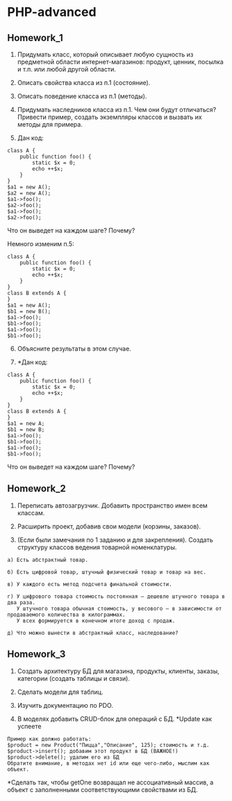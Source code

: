 # PHP-advanced

## Homework_1

1. Придумать класс, который описывает любую сущность из предметной области интернет-магазинов: продукт, ценник, посылка и т.п. или любой другой области.

2. Описать свойства класса из п.1 (состояние).

3. Описать поведение класса из п.1 (методы).

4. Придумать наследников класса из п.1. Чем они будут отличаться? Привести пример, создать экземпляры классов и вызвать их методы для примера.

5. Дан код:
```
class A {
    public function foo() {
        static $x = 0;
        echo ++$x;
    }
}
$a1 = new A();
$a2 = new A();
$a1->foo();
$a2->foo();
$a1->foo();
$a2->foo();
```
Что он выведет на каждом шаге? Почему?

Немного изменим п.5:
```
class A {
    public function foo() {
        static $x = 0;
        echo ++$x;
    }
}
class B extends A {
}
$a1 = new A();
$b1 = new B();
$a1->foo();
$b1->foo();
$a1->foo();
$b1->foo();
```

6. Объясните результаты в этом случае.

7. *Дан код:
```
class A {
    public function foo() {
        static $x = 0;
        echo ++$x;
    }
}
class B extends A {
}
$a1 = new A;
$b1 = new B;
$a1->foo();
$b1->foo();
$a1->foo();
$b1->foo();
```

Что он выведет на каждом шаге? Почему?

## Homework_2

1. Переписать автозагрузчик. Добавить пространство имен всем классам.

2. Расширить проект, добавив свои модели (корзины, заказов).

3. (Если были замечания по 1 заданию и для закрепления). Создать структуру классов ведения товарной номенклатуры.
```
а) Есть абстрактный товар.

б) Есть цифровой товар, штучный физический товар и товар на вес.

в) У каждого есть метод подсчета финальной стоимости.

г) У цифрового товара стоимость постоянная – дешевле штучного товара в два раза.
   У штучного товара обычная стоимость, у весового – в зависимости от продаваемого количества в килограммах.
   У всех формируется в конечном итоге доход с продаж.

д) Что можно вынести в абстрактный класс, наследование?
```

## Homework_3

1. Создать архитектуру БД для магазина, продукты, клиенты, заказы, категории (создать таблицы и связи).

2. Сделать модели для таблиц.

3. Изучить документацию по PDO.

4. В моделях добавить CRUD-блок для операций с БД. *Update как успеете
```
Пример как должно работать:
$product = new Product("Пицца","Описание", 125); стоимость и т.д.
$product->insert(); добавим этот продукт в БД (ВАЖНОЕ!)
$product->delete(); удалим его из БД
Обратите внимание, в методах нет id или еще чего-либо, мыслим как объект.
```
*Сделать так, чтобы getOne возвращал не ассоциативный массив, а объект с заполненными соответствующими свойствами из БД.
